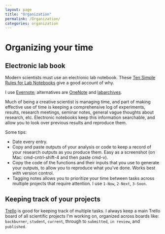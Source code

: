 ```yaml
---
layout: page
title: "Organization"
permalink: /Organization/
categories: organization
---
```


# Organizing your time

## Electronic lab book

Modern scientists must use an electronic lab notebook.
These [Ten Simple Rules for Lab Notebooks](http://journals.plos.org/ploscompbiol/article?id=10.1371/journal.pcbi.1004385) give a good account of why.

I use [Evernote](https://evernote.com/); alternatives are [OneNote](https://www.onenote.com/) and [labarchives](https://www.labarchives.com/).

Much of being a creative scientist is managing time, and part of making effective use of time is keeping a comprehensive log of experiments, results, research meetings, seminar notes, general vague thoughts about research, etc.
Electronic notebooks keep this information searchable, and allow you to look over previous results and reproduce them.

Some tips:

* Date every entry.
* Copy and paste outputs of your analysis or code to keep a record of your research outputs as you produce them. Easy as a screenshot (on Mac: cmd-cntrl-shift-4 and then paste cmd-v).
* Copy the code of the functions and their inputs that you use to generate your outputs, to allow you to reproduce what you've done. Works best with version control.
* Tagging notes allows you to prioritize your time between tasks across multiple projects that require attention. I use `1-Now`, `2-Next`, `3-Soon`.

## Keeping track of your projects

[Trello](https://trello.com/) is good for keeping track of multiple tasks.
I always keep a main Trello board of all scientific projects I'm working on, organized across boards like: `backburner`, `student`, `current`, through to `submitted`, `in review`, and `published`.

<!-- ## Dividing tasks across a team

When dividing tasks across a team, other collaborative software can help.
[Asana](https://asana.com/) is another alternative that is better suited to assigning tasks with due dates across members of a team, and [Slack](https://slack.com/) is another popular one, despite being quite disruptive to focus. -->


<!--

You’ll find this post in your `_posts` directory. Go ahead and edit it and re-build the site to see your changes. You can rebuild the site in many different ways, but the most common way is to run `jekyll serve`, which launches a web server and auto-regenerates your site when a file is updated.

To add new posts, simply add a file in the `_posts` directory that follows the convention `YYYY-MM-DD-name-of-post.ext` and includes the necessary front matter. Take a look at the source for this post to get an idea about how it works. -->

<!-- Jekyll also offers powerful support for code snippets:

{% highlight ruby %}
def print_hi(name)
  puts "Hi, #{name}"
end
print_hi('Tom')
#=> prints 'Hi, Tom' to STDOUT.
{% endhighlight %}

Check out the [Jekyll docs][jekyll-docs] for more info on how to get the most out of Jekyll. File all bugs/feature requests at [Jekyll’s GitHub repo][jekyll-gh]. If you have questions, you can ask them on [Jekyll Talk][jekyll-talk].

[jekyll-docs]: https://jekyllrb.com/docs/home
[jekyll-gh]:   https://github.com/jekyll/jekyll
[jekyll-talk]: https://talk.jekyllrb.com/ -->
